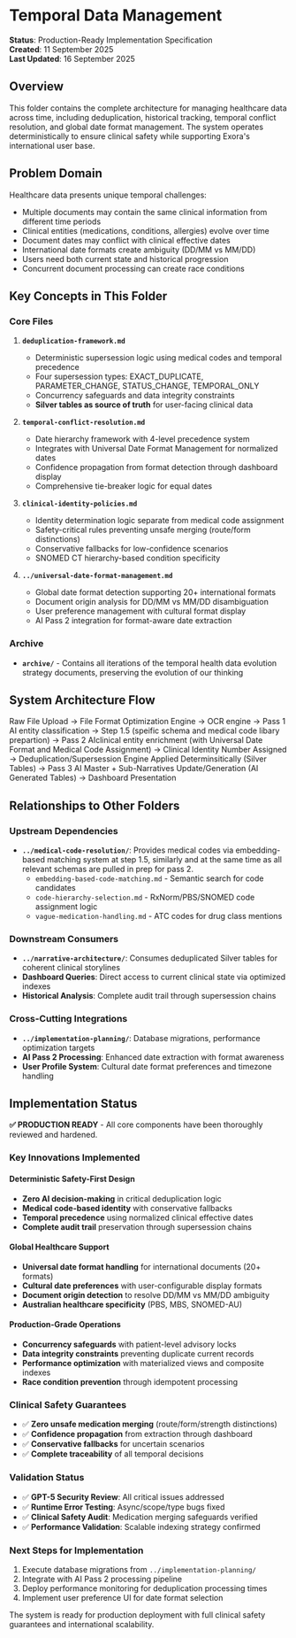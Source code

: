 # Temporal Data Management

**Status**: Production-Ready Implementation Specification  
**Created**: 11 September 2025  
**Last Updated**: 16 September 2025

## Overview

This folder contains the complete architecture for managing healthcare data across time, including deduplication, historical tracking, temporal conflict resolution, and global date format management. The system operates deterministically to ensure clinical safety while supporting Exora's international user base.

## Problem Domain

Healthcare data presents unique temporal challenges:
- Multiple documents may contain the same clinical information from different time periods
- Clinical entities (medications, conditions, allergies) evolve over time
- Document dates may conflict with clinical effective dates  
- International date formats create ambiguity (DD/MM vs MM/DD)
- Users need both current state and historical progression
- Concurrent document processing can create race conditions

## Key Concepts in This Folder

### Core Files

1. **`deduplication-framework.md`**
   - Deterministic supersession logic using medical codes and temporal precedence
   - Four supersession types: EXACT_DUPLICATE, PARAMETER_CHANGE, STATUS_CHANGE, TEMPORAL_ONLY
   - Concurrency safeguards and data integrity constraints
   - **Silver tables as source of truth** for user-facing clinical data

2. **`temporal-conflict-resolution.md`** 
   - Date hierarchy framework with 4-level precedence system
   - Integrates with Universal Date Format Management for normalized dates
   - Confidence propagation from format detection through dashboard display
   - Comprehensive tie-breaker logic for equal dates

3. **`clinical-identity-policies.md`** 
   - Identity determination logic separate from medical code assignment
   - Safety-critical rules preventing unsafe merging (route/form distinctions)
   - Conservative fallbacks for low-confidence scenarios
   - SNOMED CT hierarchy-based condition specificity

4. **`../universal-date-format-management.md`** 
   - Global date format detection supporting 20+ international formats
   - Document origin analysis for DD/MM vs MM/DD disambiguation  
   - User preference management with cultural format display
   - AI Pass 2 integration for format-aware date extraction

### Archive
- **`archive/`** - Contains all iterations of the temporal health data evolution strategy documents, preserving the evolution of our thinking

## System Architecture Flow

Raw File Upload → File Format Optimization Engine → OCR engine → Pass 1 AI entity classification → Step 1.5 (speific schema and medical code libary prepartion) → Pass 2 AIclinical entity enrichment (with Universal Date Format and Medical Code Assignment) → Clinical Identity Number Assigned → Deduplication/Supersession Engine Applied Determinsitically (Silver Tables) → Pass 3 AI Master + Sub-Narratives Update/Generation (AI Generated Tables) → Dashboard Presentation


## Relationships to Other Folders

### **Upstream Dependencies**
- **`../medical-code-resolution/`**: Provides medical codes via embedding-based matching system at step 1.5, similarly and at the same time as all relevant schemas are pulled in prep for pass 2.
  - `embedding-based-code-matching.md` - Semantic search for code candidates
  - `code-hierarchy-selection.md` - RxNorm/PBS/SNOMED code assignment logic
  - `vague-medication-handling.md` - ATC codes for drug class mentions

### **Downstream Consumers**  
- **`../narrative-architecture/`**: Consumes deduplicated Silver tables for coherent clinical storylines
- **Dashboard Queries**: Direct access to current clinical state via optimized indexes
- **Historical Analysis**: Complete audit trail through supersession chains

### **Cross-Cutting Integrations**
- **`../implementation-planning/`**: Database migrations, performance optimization targets
- **AI Pass 2 Processing**: Enhanced date extraction with format awareness
- **User Profile System**: Cultural date format preferences and timezone handling

## Implementation Status

**✅ PRODUCTION READY** - All core components have been thoroughly reviewed and hardened.

### **Key Innovations Implemented**

#### **Deterministic Safety-First Design**
- **Zero AI decision-making** in critical deduplication logic
- **Medical code-based identity** with conservative fallbacks
- **Temporal precedence** using normalized clinical effective dates
- **Complete audit trail** preservation through supersession chains

#### **Global Healthcare Support**
- **Universal date format handling** for international documents (20+ formats)
- **Cultural date preferences** with user-configurable display formats
- **Document origin detection** to resolve DD/MM vs MM/DD ambiguity
- **Australian healthcare specificity** (PBS, MBS, SNOMED-AU)

#### **Production-Grade Operations**
- **Concurrency safeguards** with patient-level advisory locks
- **Data integrity constraints** preventing duplicate current records
- **Performance optimization** with materialized views and composite indexes
- **Race condition prevention** through idempotent processing

### **Clinical Safety Guarantees**
- ✅ **Zero unsafe medication merging** (route/form/strength distinctions)
- ✅ **Confidence propagation** from extraction through dashboard
- ✅ **Conservative fallbacks** for uncertain scenarios
- ✅ **Complete traceability** of all temporal decisions

### **Validation Status**
- ✅ **GPT-5 Security Review**: All critical issues addressed
- ✅ **Runtime Error Testing**: Async/scope/type bugs fixed
- ✅ **Clinical Safety Audit**: Medication merging safeguards verified
- ✅ **Performance Validation**: Scalable indexing strategy confirmed

### **Next Steps for Implementation**
1. Execute database migrations from `../implementation-planning/`
2. Integrate with AI Pass 2 processing pipeline
3. Deploy performance monitoring for deduplication processing times
4. Implement user preference UI for date format selection

The system is ready for production deployment with full clinical safety guarantees and international scalability.